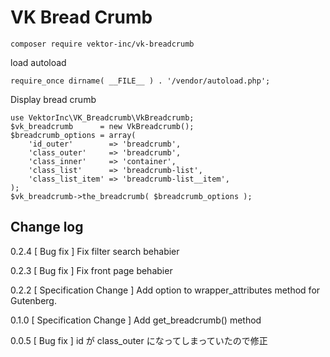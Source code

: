 # VK Bread Crumb

```
composer require vektor-inc/vk-breadcrumb
```

load autoload
```
require_once dirname( __FILE__ ) . '/vendor/autoload.php';
```

Display bread crumb
```
use VektorInc\VK_Breadcrumb\VkBreadcrumb;
$vk_breadcrumb      = new VkBreadcrumb();
$breadcrumb_options = array(
	'id_outer'        => 'breadcrumb',
	'class_outer'     => 'breadcrumb',
	'class_inner'     => 'container',
	'class_list'      => 'breadcrumb-list',
	'class_list_item' => 'breadcrumb-list__item',
);
$vk_breadcrumb->the_breadcrumb( $breadcrumb_options );
```

## Change log

0.2.4
[ Bug fix ] Fix filter search behabier

0.2.3
[ Bug fix ] Fix front page behabier

0.2.2
[ Specification Change ] Add option to wrapper_attributes method for Gutenberg.

0.1.0
[ Specification Change ] Add get_breadcrumb() method

0.0.5 
[ Bug fix ] id が class_outer になってしまっていたので修正
